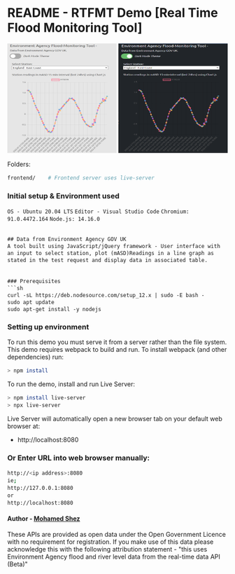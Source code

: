 
# README - RTFMT Demo [Real Time Flood Monitoring Tool]
<img src="https://github.com/shez1461/rtfmt/blob/main/frontend/images/white_rt.png" width="250" height="250">
<img src="https://github.com/shez1461/rtfmt/blob/main/frontend/images/dark_rt.png" width="250" height="250">

Folders:
```sh
frontend/    # Frontend server uses live-server
```

### Initial setup & Environment used
`OS - Ubuntu 20.04 LTS`
`Editor - Visual Studio Code`
`Chromium: 91.0.4472.164`
`Node.js: 14.16.0`
```

## Data from Environment Agency GOV UK
A tool built using JavaScript/jQuery framework - User interface with an input to select station, plot (mASD)Readings in a line graph as stated in the test request and display data in associated table.


### Prerequisites
```sh
curl -sL https://deb.nodesource.com/setup_12.x | sudo -E bash -
sudo apt update
sudo apt-get install -y nodejs
```


### Setting up environment
To run this demo you must serve it from a server rather than the file system.
This demo requires webpack to build and run. To install webpack (and other dependencies) run:
```sh
> npm install
```
To run the demo, install and run Live Server:
```sh
> npm install live-server
> npx live-server
```
Live Server will automatically open a new browser tab on your default web browser at:
- http://localhost:8080


### Or Enter URL into web browser manually:

```sh
http://<ip address>:8080
ie;
http://127.0.0.1:8080
or
http://localhost:8080
```


#### Author - [Mohamed Shez](https://github.com/shez1461)
These APIs are provided as open data under the Open Government Licence with no requirement for registration. If you make use of this data please acknowledge this with the following attribution statement - "this uses Environment Agency flood and river level data from the real-time data API (Beta)"
